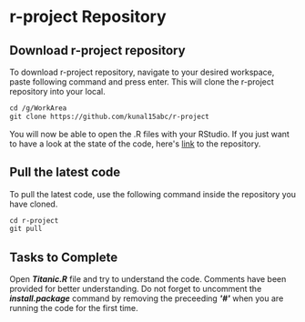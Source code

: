 # r-project Repository

## Download r-project repository
To download r-project repository, navigate to your desired workspace, paste following command and press enter. This will clone the r-project repository into your local.

```markdown
cd /g/WorkArea
git clone https://github.com/kunal15abc/r-project
```
You will now be able to open the .R files with your RStudio.
If you just want to have a look at the state of the code, here's [link](https://github.com/kunal15abc/r-project) to the repository.

## Pull the latest code
To pull the latest code, use the following command inside the repository you have cloned.

```markdown
cd r-project
git pull
```

## Tasks to Complete
Open ___Titanic.R___ file and try to understand the code. Comments have been provided for better understanding. Do not forget to uncomment the ___install.package___ command by removing the preceeding ___'#'___ when you are running the code for the first time.
